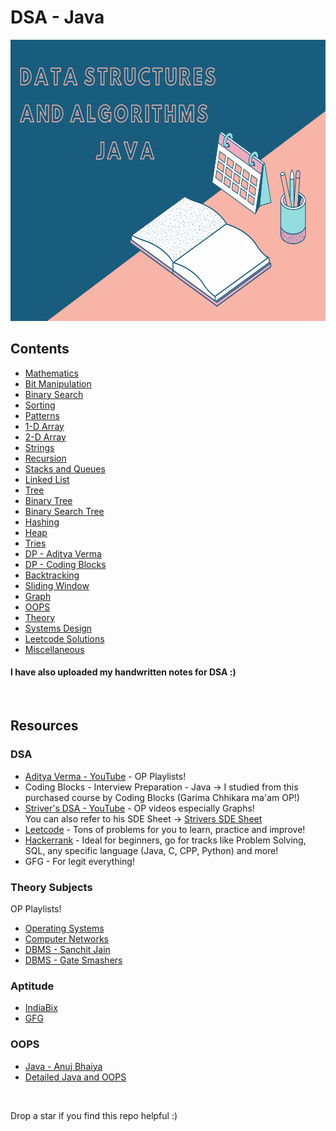 # DSA - Java

<p align="center">
<img height="450" width="650" src="https://github.com/mshreya9/Java-Codes/blob/master/img/DSA%20JAVA.png">
</p>

## Contents

- [Mathematics](https://github.com/mshreya9/Java-Codes/tree/master/Mathematics)
- [Bit Manipulation](https://github.com/mshreya9/Java-Codes/tree/master/Bit%20Manipulation)
- [Binary Search](https://github.com/mshreya9/Java-Codes/tree/master/Binary%20Search)
- [Sorting](https://github.com/mshreya9/Java-Codes/tree/master/Sorting)
- [Patterns](https://github.com/mshreya9/Java-Codes/tree/master/Patterns)
- [1-D Array](https://github.com/mshreya9/Java-Codes/tree/master/Arrays)
- [2-D Array](https://github.com/mshreya9/Java-Codes/tree/master/2-D%20Arrays)
- [Strings](https://github.com/mshreya9/Java-Codes/tree/master/Strings)
- [Recursion](https://github.com/mshreya9/Java-Codes/tree/master/Recursion)
- [Stacks and Queues](https://github.com/mshreya9/Java-Codes/tree/master/Stacks%20and%20Queues)
- [Linked List](https://github.com/mshreya9/Java-Codes/tree/master/Linked%20List)
- [Tree](https://github.com/mshreya9/Java-Codes/tree/master/Trees)
- [Binary Tree](https://github.com/mshreya9/Java-Codes/tree/master/Binary%20Trees)
- [Binary Search Tree](https://github.com/mshreya9/Java-Codes/tree/master/Binary%20Search%20Trees)
- [Hashing](https://github.com/mshreya9/Java-Codes/tree/master/Hashing)
- [Heap](https://github.com/mshreya9/Java-Codes/tree/master/Heap)
- [Tries](https://github.com/mshreya9/Java-Codes/tree/master/Tries)
- [DP - Aditya Verma](https://github.com/mshreya9/Java-Codes/tree/master/Dynamic%20Programming)
- [DP - Coding Blocks](https://github.com/mshreya9/Java-Codes/tree/master/DP%20Coding%20Blocks)
- [Backtracking](https://github.com/mshreya9/Java-Codes/tree/master/Backtracking)
- [Sliding Window](https://github.com/mshreya9/Java-Codes/tree/master/Sliding%20Window)
- [Graph](https://github.com/mshreya9/Java-Codes/tree/master/Graphs)
- [OOPS](https://github.com/mshreya9/Java-Codes/tree/master/OOPS)
- [Theory](https://github.com/mshreya9/Java-Codes/tree/master/Interview%20Prep%20-%20Theory)
- [Systems Design](https://github.com/mshreya9/Java-Codes/tree/master/Systems%20Design)
- [Leetcode Solutions](https://github.com/mshreya9/Java-Codes/tree/master/Leetcode)
- [Miscellaneous](https://github.com/mshreya9/Java-Codes/tree/master/Miscellaneous)

#### I have also uploaded my handwritten notes for DSA :)

<br>

## Resources

### DSA
- [Aditya Verma - YouTube](https://www.youtube.com/c/AdityaVermaTheProgrammingLord) - OP Playlists!
- Coding Blocks - Interview Preparation - Java -> I studied from this purchased course by Coding Blocks (Garima Chhikara ma'am OP!)
- [Striver's DSA - YouTube](https://www.youtube.com/c/takeUforward) - OP videos especially Graphs! <br>
You can also refer to his SDE Sheet -> [Strivers SDE Sheet](https://takeuforward.org/interviews/strivers-sde-sheet-top-coding-interview-problems/)
- [Leetcode](https://leetcode.com/problemset/all/) - Tons of problems for you to learn, practice and improve!
- [Hackerrank](https://www.hackerrank.com/dashboard) - Ideal for beginners, go for tracks like Problem Solving, SQL, any specific language (Java, C, CPP, Python) and more!
- GFG - For legit everything!

### Theory Subjects
OP Playlists!
- [Operating Systems](https://www.youtube.com/playlist?list=PLxCzCOWd7aiGz9donHRrE9I3Mwn6XdP8p)
- [Computer Networks](https://www.youtube.com/playlist?list=PLxCzCOWd7aiGFBD2-2joCpWOLUrDLvVV_)
- [DBMS - Sanchit Jain](https://www.youtube.com/playlist?list=PLDsWlXwFNai7qqOiGLxgw6mc7yIE8_y9T)
- [DBMS - Gate Smashers](https://www.youtube.com/playlist?list=PLxCzCOWd7aiFAN6I8CuViBuCdJgiOkT2Y)

### Aptitude
- [IndiaBix](https://www.indiabix.com/aptitude/questions-and-answers/)
- [GFG](https://www.geeksforgeeks.org/placements-gq/)

### OOPS
- [Java - Anuj Bhaiya](https://www.youtube.com/watch?v=a199KZGMNxk)
- [Detailed Java and OOPS](https://www.youtube.com/channel/UC4C20Zelty7V0fuy5uTHdjQ)

<br>

Drop a star if you find this repo helpful :)
